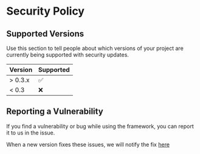 # Security Policy

## Supported Versions

Use this section to tell people about which versions of your project are
currently being supported with security updates.

| Version | Supported          |
| ------- | ------------------ |
| > 0.3.x   | :white_check_mark: |
| < 0.3   | :x:                |

## Reporting a Vulnerability

If you find a vulnerability or bug while using the framework, you can report it to us in the issue.

When a new version fixes these issues, we will notify the fix [here](https://farseer-go.gitee.io/#/overview/version)
